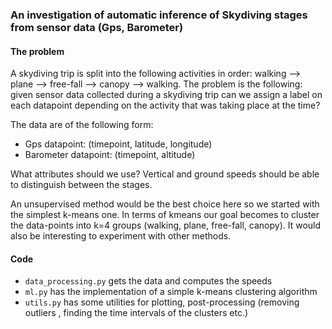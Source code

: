 ### An investigation of automatic inference of Skydiving stages from sensor data (Gps, Barometer)


#### The problem
A skydiving trip is split into the following activities in order: walking --> plane --> free-fall --> canopy --> walking. The problem is the following: given sensor data collected during a skydiving trip can we assign a label on each datapoint depending on the activity that was taking place at the time?

The data are of the following form:
 - Gps datapoint: (timepoint, latitude, longitude)
 - Barometer datapoint: (timepoint, altitude)

What attributes should we use?
Vertical and ground speeds should be able to distinguish between the stages.

An unsupervised method would be the best choice here so we started with the simplest k-means one. In terms of kmeans our goal becomes to cluster the data-points into k=4 groups (walking, plane, free-fall, canopy). It would also be interesting to experiment with other methods.

#### Code
- `data_processing.py` gets the data and computes the speeds
- `ml.py` has the implementation of a simple k-means clustering algorithm
- `utils.py` has some utilities for plotting, post-processing (removing outliers , finding the time intervals of the clusters etc.)



